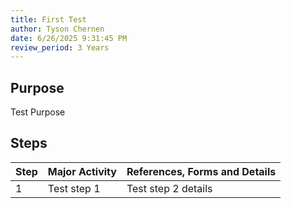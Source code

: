 ```yaml
---
title: First Test
author: Tyson Chernen
date: 6/26/2025 9:31:45 PM
review_period: 3 Years
---
```


## Purpose
Test Purpose

## Steps

| Step | Major Activity | References, Forms and Details |
|------|----------------|-------------------------------|
| 1 | Test step 1 | Test step 2 details |
